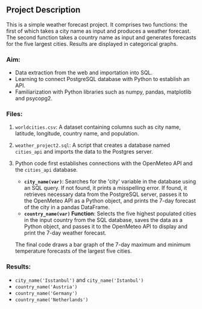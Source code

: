 ## Project Description

This is a simple weather forecast project. It comprises two functions: the first of which takes a city name as input and produces a weather forecast. The second function takes a country name as input and generates forecasts for the five largest cities. Results are displayed in categorical graphs.


### Aim: 

- Data extraction from the web and importation into SQL.
- Learning to connect PostgreSQL database with Python to establish an API.
- Familiarization with Python libraries such as numpy, pandas, matplotlib and psycopg2.

### Files:

1. `worldcities.csv`: A dataset containing columns such as city name, latitude, longitude, country name, and population.
2. `weather_project2.sql`: A script that creates a database named `cities_api` and imports the data to the Postgres server.
3. Python code first establishes connections with the OpenMeteo API and the `cities_api` database. 
    - **`city_name(var)`**: Searches for the 'city' variable in the database using an SQL query. If not found, it prints a misspelling error. If found, it retrieves necessary data from the PostgreSQL server, passes it to the OpenMeteo API as a Python object, and prints the 7-day forecast of the city in a pandas DataFrame.
   - **`country_name(var)` Function**: Selects the five highest populated cities in the input country from the SQL database, saves the data as a Python object, and passes it to the OpenMeteo API to display and print the 7-day weather forecast.
   
   The final code draws a bar graph of the 7-day maximum and minimum temperature forecasts of the largest five cities.

### Results:

- `city_name('Isstanbul')` and `city_name('Istanbul')`
- `country_name('Austria')`
- `country_name('Germany')`
- `country_name('Netherlands')`
